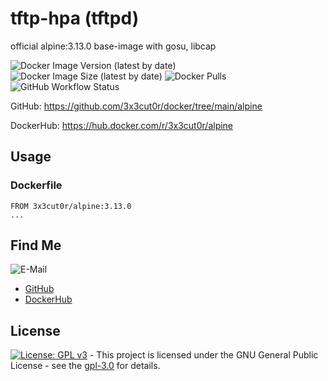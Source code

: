 # tftp-hpa (tftpd)

official alpine:3.13.0 base-image with gosu, libcap

![Docker Image Version (latest by date)](https://img.shields.io/docker/v/3x3cut0r/alpine)
![Docker Image Size (latest by date)](https://img.shields.io/docker/image-size/3x3cut0r/alpine)
![Docker Pulls](https://img.shields.io/docker/pulls/3x3cut0r/alpine)
![GitHub Workflow Status](https://img.shields.io/github/workflow/status/3x3cut0r/docker/build%20alpine)

GitHub: https://github.com/3x3cut0r/docker/tree/main/alpine

DockerHub: https://hub.docker.com/r/3x3cut0r/alpine

## Usage

### Dockerfile

```shell
FROM 3x3cut0r/alpine:3.13.0
...
```

## Find Me

![E-Mail](https://img.shields.io/badge/E--Mail-executor55%40gmx.de-red)
* [GitHub](https://github.com/3x3cut0r)
* [DockerHub](https://hub.docker.com/u/3x3cut0r)

## License

[![License: GPL v3](https://img.shields.io/badge/License-GPLv3-blue.svg)](https://www.gnu.org/licenses/gpl-3.0) - This project is licensed under the GNU General Public License - see the [gpl-3.0](https://www.gnu.org/licenses/gpl-3.0.en.html) for details.
